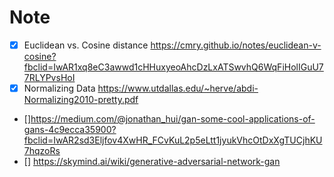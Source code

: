 # Note

- [x] Euclidean vs. Cosine distance https://cmry.github.io/notes/euclidean-v-cosine?fbclid=IwAR1xq8eC3awwd1cHHuxyeoAhcDzLxATSwvhQ6WqFiHolIGuU77RLYPvsHoI
- [x] Normalizing Data https://www.utdallas.edu/~herve/abdi-Normalizing2010-pretty.pdf
- []https://medium.com/@jonathan_hui/gan-some-cool-applications-of-gans-4c9ecca35900?fbclid=IwAR2sd3Eljfov4XwHR_FCvKuL2p5eLtt1jyukVhcOtDxXgTUCjhKU7hqzoRs
- [] https://skymind.ai/wiki/generative-adversarial-network-gan
